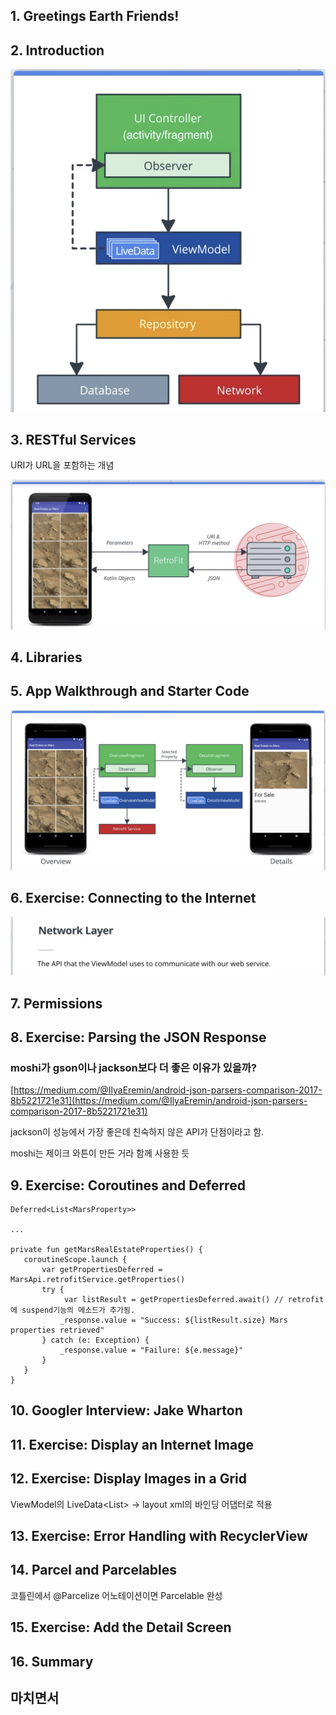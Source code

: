 ## 1. Greetings Earth Friends!

## 2. Introduction

![](img/Untitled-406f7b9d-12f6-4b7c-b824-3b9a333d4946.png)

## 3. RESTful Services

URI가 URL을 포함하는 개념

![](img/Untitled-4da1af00-81d2-4576-8cb7-da5773608797.png)

## 4. Libraries

## 5. App Walkthrough and Starter Code

![](img/Untitled-469df0d6-abe1-49a1-a1cf-be1f767c238c.png)

## 6. Exercise: Connecting to the Internet

![](img/Untitled-401d64ed-a3fb-427e-8b84-73b548a1ffcd.png)

## 7. Permissions

## 8. Exercise: Parsing the JSON Response

### moshi가 gson이나 jackson보다 더 좋은 이유가 있을까?

[https://medium.com/@IlyaEremin/android-json-parsers-comparison-2017-8b5221721e31](https://medium.com/@IlyaEremin/android-json-parsers-comparison-2017-8b5221721e31)

jackson이 성능에서 가장 좋은데 친숙하지 않은 API가 단점이라고 함.

moshi는 제이크 와튼이 만든 거라 함께 사용한 듯

## 9. Exercise: Coroutines and Deferred

    Deferred<List<MarsProperty>>
    
    ...
    
    private fun getMarsRealEstateProperties() {
       coroutineScope.launch {
           var getPropertiesDeferred = MarsApi.retrofitService.getProperties()
           try {
                var listResult = getPropertiesDeferred.await() // retrofit에 suspend기능의 메소드가 추가됨.
               _response.value = "Success: ${listResult.size} Mars properties retrieved"
           } catch (e: Exception) {
               _response.value = "Failure: ${e.message}"
           }
       }
    }

## 10. Googler Interview: Jake Wharton

## 11. Exercise: Display an Internet Image

## 12. Exercise: Display Images in a Grid

ViewModel의 LiveData<List<dataItem>> → layout xml의 바인딩 어댑터로 적용

## 13. Exercise: Error Handling with RecyclerView

## 14. Parcel and Parcelables

코틀린에서 @Parcelize 어노테이션이면 Parcelable 완성

## 15. Exercise: Add the Detail Screen

## 16. Summary

## 마치면서
